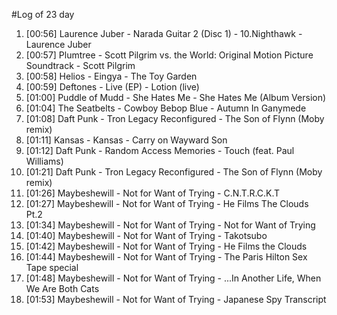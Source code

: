 #Log of 23 day

1. [00:56] Laurence Juber - Narada Guitar 2 (Disc 1) - 10.Nighthawk - Laurence Juber
1. [00:57] Plumtree - Scott Pilgrim vs. the World: Original Motion Picture Soundtrack - Scott Pilgrim
1. [00:58] Helios - Eingya - The Toy Garden
1. [00:59] Deftones - Live (EP) - Lotion (live)
1. [01:00] Puddle of Mudd - She Hates Me - She Hates Me (Album Version)
1. [01:04] The Seatbelts - Cowboy Bebop Blue - Autumn In Ganymede
1. [01:08] Daft Punk - Tron Legacy Reconfigured - The Son of Flynn (Moby remix)
1. [01:11] Kansas - Kansas - Carry on Wayward Son
1. [01:12] Daft Punk - Random Access Memories - Touch (feat. Paul Williams)
1. [01:21] Daft Punk - Tron Legacy Reconfigured - The Son of Flynn (Moby remix)
1. [01:26] Maybeshewill - Not for Want of Trying - C.N.T.R.C.K.T
1. [01:27] Maybeshewill - Not for Want of Trying - He Films The Clouds Pt.2
1. [01:34] Maybeshewill - Not for Want of Trying - Not for Want of Trying
1. [01:40] Maybeshewill - Not for Want of Trying - Takotsubo
1. [01:42] Maybeshewill - Not for Want of Trying - He Films the Clouds
1. [01:44] Maybeshewill - Not for Want of Trying - The Paris Hilton Sex Tape special
1. [01:48] Maybeshewill - Not for Want of Trying - ...In Another Life, When We Are Both Cats
1. [01:53] Maybeshewill - Not for Want of Trying - Japanese Spy Transcript

